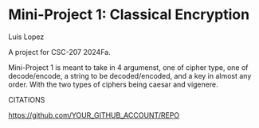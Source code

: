 # Mini-Project 1: Classical Encryption

Luis Lopez

A project for CSC-207 2024Fa.

Mini-Project 1 is meant to take in 4 argumenst, one of cipher type, one of decode/encode, a string to be decoded/encoded, and a key in almost any order.
With the two types of ciphers being caesar and vigenere.

CITATIONS

https://github.com/YOUR_GITHUB_ACCOUNT/REPO
